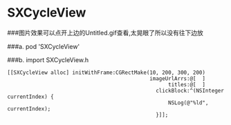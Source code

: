 # SXCycleView

###图片效果可以点开上边的Untitled.gif查看,太晃眼了所以没有往下边放

###a. pod 'SXCycleView'

###b. import SXCycleView.h

```
[[SXCycleView alloc] initWithFrame:CGRectMake(10, 200, 300, 200)
                                              imageUrlArrs:@[  ]
                                                    titles:@[  ]
                                                clickBlock:^(NSInteger currentIndex) {
                                                    NSLog(@"%ld", currentIndex);
                                                }]];
```
